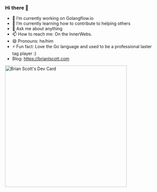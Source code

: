 ### Hi there 👋

- 🔭 I’m currently working on Golangflow.io
- 🌱 I’m currently learning how to contribute to helping others
- 💬 Ask me about anything
- 📫 How to reach me: On the InnerWebs.
- 😄 Pronouns: he/him
- ⚡ Fun fact: Love the Go language and used to be a professional laster tag player :)
- Blog: https://brianlscott.com

<a href="https://app.daily.dev/bscott"><img src="devcard.png" width="400" alt="Brian Scott's Dev Card"/></a>
